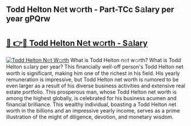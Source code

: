 ## Todd Helton N𝚎t w𝚘rth - Part-TCc S𝚊lary per year gPQrw

# <h2><a href="http://gc2q32c.nevu.top/?p=Todd+Helton">🔗 👉🔴 Todd Helton N𝚎t w𝚘rth - S𝚊lary</a></h2>

[![Todd Helton N𝚎t W𝚘rth](https://i.imgur.com/Oavwk0R.jpeg)](http://gc2q32c.nevu.top/?p=Todd+Helton)
What is Todd Helton n𝚎t w𝚘rth? What is Todd Helton s𝚊lary per year?
This financially well-off person's Todd Helton net worth is significant, making him one of the richest in his field. His yearly remuneration is impressive, but Todd Helton net worth is rumored to be even larger as a result of his diverse business activities and extensive real estate portfolio. This prosperous man, whose Todd Helton net worth is among the highest globally, is celebrated for his business acumen and financial brilliance. This wealthy individual, boasting a Todd Helton net worth in the billions and an impressive yearly income, serves as a prime illustration of the might of diligence, devotion, and monetary wisdom.

